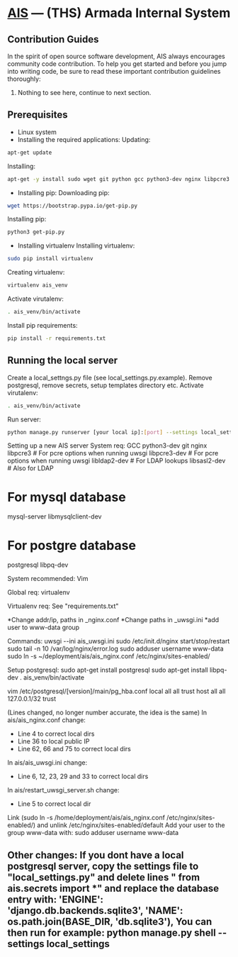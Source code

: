 [AIS](http://ais.armada.nu/) — (THS) Armada Internal System
==================================================

Contribution Guides
--------------------------------------

In the spirit of open source software development, AIS always encourages community code contribution. To help you get started and before you jump into writing code, be sure to read these important contribution guidelines thoroughly:

1. Nothing to see here, continue to next section.

Prerequisites
-------------

- Linux system
- Installing the required applications:
Updating:
```bash
apt-get update
```
Installing:
```bash
apt-get -y install sudo wget git python gcc python3-dev nginx libpcre3 libpcre3-dev libldap2-dev libsasl2-dev libpq-dev
```
- Installing pip:
Downloading pip:
```bash
wget https://bootstrap.pypa.io/get-pip.py
```
Installing pip:
```bash
python3 get-pip.py
```
- Installing virtualenv
Installing virtualenv:
```bash
sudo pip install virtualenv
```
Creating virtualenv:
```bash
virtualenv ais_venv
```
Activate virutalenv:
```bash
. ais_venv/bin/activate
```
Install pip requirements:
```bash
pip install -r requirements.txt
```

Running the local server
------------------------
Create a local_settngs.py file (see local_settings.py.example). Remove postgresql, remove secrets, setup templates directory etc.
Activate virutalenv:
```bash
. ais_venv/bin/activate
```
Run server:
```bash
python manage.py runserver [your local ip]:[port] --settings local_settings
```

Setting up a new AIS server
System req:
GCC
python3-dev
git
nginx
libpcre3 # For pcre options when running uwsgi
libpcre3-dev # For pcre options when running uwsgi
libldap2-dev # For LDAP lookups
libsasl2-dev # Also for LDAP

# For mysql database
mysql-server
libmysqlclient-dev

# For postgre database
postgresql
libpq-dev

System recommended:
Vim

Global req:
virtualenv


Virtualenv req:
See "requirements.txt"

*Change addr/ip, paths in _nginx.conf
*Change paths in _uwsgi.ini
*add user to www-data group

Commands:
uwsgi --ini ais_uwsgi.ini
sudo /etc/init.d/nginx start/stop/restart
sudo tail -n 10 /var/log/nginx/error.log
sudo adduser username www-data
sudo ln -s ~/deployment/ais/ais_nginx.conf /etc/nginx/sites-enabled/

Setup postgresql:
sudo apt-get install postgresql
sudo apt-get install libpq-dev
. ais_venv/bin/activate

vim /etc/postgresql/[version]/main/pg_hba.conf
local all all trust
host all all 127.0.0.1/32 trust


(Lines changed, no longer number accurate, the idea is the same)
In ais/ais_nginx.conf change:
* Line 4 to correct local dirs
* Line 36 to local public IP
* Line 62, 66 and 75 to correct local dirs

In ais/ais_uwsgi.ini change:
* Line 6, 12, 23, 29 and 33  to correct local dirs

In ais/restart_uwsgi_server.sh change:
* Line 5 to correct local dir

Link (sudo ln -s /home/deployment/ais/ais_nginx.conf /etc/nginx/sites-enabled/) and unlink /etc/nginx/sites-enabled/default
Add your user to the group www-data with: sudo adduser username www-data


Other changes:
If you dont have a local postgresql server, copy the settings file to "local_settings.py" and delete lines " from ais.secrets import *" and replace
the database entry with:
'ENGINE': 'django.db.backends.sqlite3',
'NAME': os.path.join(BASE_DIR, 'db.sqlite3'),
You can then run for example:
python manage.py shell --settings local_settings
---------------------------
